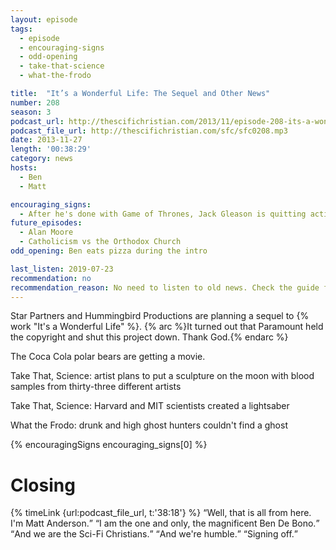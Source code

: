 ```yaml
---
layout: episode
tags:
  - episode
  - encouraging-signs
  - odd-opening
  - take-that-science
  - what-the-frodo

title:  "It’s a Wonderful Life: The Sequel and Other News"
number: 208
season: 3
podcast_url: http://thescifichristian.com/2013/11/episode-208-its-a-wonderful-life-the-sequel-and-other-news/
podcast_file_url: http://thescifichristian.com/sfc/sfc0208.mp3
date: 2013-11-27
length: '00:38:29'
category: news
hosts:
  - Ben
  - Matt

encouraging_signs:
  - After he's done with Game of Thrones, Jack Gleason is quitting acting to work on humanitarian projects.
future_episodes:
  - Alan Moore 
  - Catholicism vs the Orthodox Church
odd_opening: Ben eats pizza during the intro

last_listen: 2019-07-23
recommendation: no
recommendation_reason: No need to listen to old news. Check the guide for what's interesting in hindsight.
---
```

Star Partners and Hummingbird Productions are planning a sequel to {% work "It's a Wonderful Life" %}. {% arc %}It turned out that Paramount held the copyright and shut this project down. Thank God.{% endarc %}

The Coca Cola polar bears are getting a movie.

Take That, Science: artist plans to put a sculpture on the moon with blood samples from thirty-three different artists

Take That, Science: Harvard and MIT scientists created a lightsaber

What the Frodo: drunk and high ghost hunters couldn't find a ghost

{% encouragingSigns encouraging_signs[0] %}


# Closing

<div class="quote">
  {% timeLink {url:podcast_file_url, t:'38:18'} %}
  <q class="matt">Well, that is all from here. I'm Matt Anderson.</q>
  <q class="ben">I am the one and only, the magnificent Ben De Bono.</q>
  <q class="matt">And we are the Sci-Fi Christians.</q>
  <q class="ben">And we're humble.</q>
  <q class="matt">Signing off.</q>
</div>